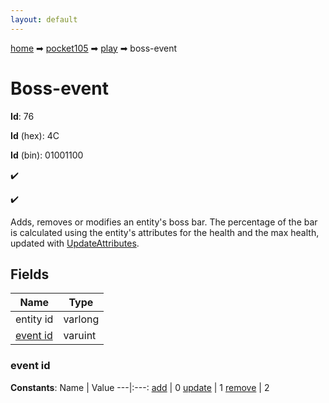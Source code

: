 ```yaml
---
layout: default
---
```


[home](/) ➡ [pocket105](/protocol/pocket105) ➡ [play](/protocol/pocket105/play) ➡ boss-event

# Boss-event

**Id**: 76

**Id** (hex): 4C

**Id** (bin): 01001100

✔️

✔️

Adds, removes or modifies an entity's boss bar. The percentage of the bar is calculated using the entity's attributes for the health and the max health, updated with [UpdateAttributes](play_update-attributes).

## Fields

Name | Type
---|---
entity id | varlong
[event id](#event-id) | varuint

### event id

**Constants**:
Name | Value
---|:---:
[add](event-id_add) | 0
[update](event-id_update) | 1
[remove](event-id_remove) | 2

